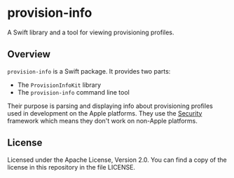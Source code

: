 # provision-info

A Swift library and a tool for viewing provisioning profiles.

## Overview

`provision-info` is a Swift package. It provides two parts:

- The `ProvisionInfoKit` library
- The `provision-info` command line tool

Their purpose is parsing and displaying info about provisioning profiles used in development on the Apple platforms.
They use the [Security][security-framework] framework which means they don't work on non-Apple platforms.

[security-framework]: https://developer.apple.com/documentation/Security

## License

Licensed under the Apache License, Version 2.0. You can find a copy
of the license in this repository in the file LICENSE.
